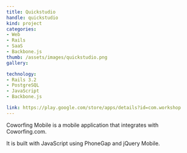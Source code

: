 ```yaml
---
title: Quickstudio
handle: quickstudio
kind: project
categories:
- Web
- Rails
- SaaS
- Backbone.js
thumb: /assets/images/quickstudio.png
gallery:

technology:
- Rails 3.2
- PostgreSQL
- JavaScript
- Backbone.js

link: https://play.google.com/store/apps/details?id=com.workshop
---
```


Coworfing Mobile is a mobile application that integrates with Coworfing.com.

It is built with JavaScript using PhoneGap and jQuery Mobile.
